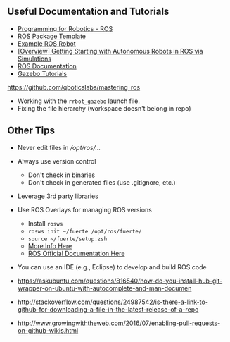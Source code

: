 ## Useful Documentation and Tutorials

- [Programming for Robotics - ROS](http://www.rsl.ethz.ch/education-students/lectures/ros.html)
- [ROS Package Template](https://github.com/ethz-asl/ros_best_practices/tree/master/ros_package_template)
- [Example ROS Robot](https://github.com/carlosjoserg/rrbot)
- [[Overview] Getting Starting with Autonomous Robots in ROS via Simulations](http://moorerobots.com/blog/post/6)
- [ROS Documentation](http://wiki.ros.org/)
- [Gazebo Tutorials](http://gazebosim.org/tutorials)


https://github.com/qboticslabs/mastering_ros

- Working with the `rrbot_gazebo` launch file.
- Fixing the file hierarchy (workspace doesn't belong in repo)

## Other Tips

- Never edit files in */opt/ros/...*
- Always use version control
    + Don't check in binaries
    + Don't check in generated files (use .gitignore, etc.)
- Leverage 3rd party libraries
- Use ROS Overlays for managing ROS versions
    + Install `rosws`
    + `rosws init ~/fuerte /opt/ros/fuerte/`
    + `source ~/fuerte/setup.zsh`
    + [More Info Here](http://robohow.eu/_media/meetings/first-integration-workshop/ros-best-practices.pdf)
    + [ROS Official Documentation Here](http://wiki.ros.org/catkin/Tutorials/workspace_overlaying)
- You can use an IDE (e.g., Eclipse) to develop and build ROS code



- https://askubuntu.com/questions/816540/how-do-you-install-hub-git-wrapper-on-ubuntu-with-autocomplete-and-man-documen 
- http://stackoverflow.com/questions/24987542/is-there-a-link-to-github-for-downloading-a-file-in-the-latest-release-of-a-repo
- http://www.growingwiththeweb.com/2016/07/enabling-pull-requests-on-github-wikis.html

